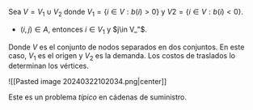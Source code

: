 Sea $V=V_1\cup V_2$ donde $V_1=\{i \in V: b(i)>0\}$ y $V 2=\{i \in V: b(i)<0\}$. 

- $(i,j)\in A$, entonces $i\in V_1$ y $j\in V_"$. 

Donde $V$ es el conjunto de nodos separados en dos conjuntos. En este caso, $V_1$ es el origen y $V_2$ es la demanda. Los costos de traslados lo determinan los vértices. 

![[Pasted image 20240322102034.png|center]] 

Este es un problema *típico* en cádenas de suministro. 